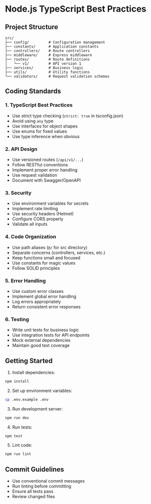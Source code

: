# Node.js TypeScript Best Practices

## Project Structure
```
src/
├── config/         # Configuration management
├── constants/      # Application constants
├── controllers/    # Route controllers
├── middleware/     # Express middleware
├── routes/         # Route definitions
│   └── v1/         # API version 1
├── services/       # Business logic
├── utils/          # Utility functions
└── validators/     # Request validation schemas
```

## Coding Standards

### 1. TypeScript Best Practices
- Use strict type checking (`strict: true` in tsconfig.json)
- Avoid using `any` type
- Use interfaces for object shapes
- Use enums for fixed values
- Use type inference when obvious

### 2. API Design
- Use versioned routes (`/api/v1/...`)
- Follow RESTful conventions
- Implement proper error handling
- Use request validation
- Document with Swagger/OpenAPI

### 3. Security
- Use environment variables for secrets
- Implement rate limiting
- Use security headers (Helmet)
- Configure CORS properly
- Validate all inputs

### 4. Code Organization
- Use path aliases (`@/` for src directory)
- Separate concerns (controllers, services, etc.)
- Keep functions small and focused
- Use constants for magic values
- Follow SOLID principles

### 5. Error Handling
- Use custom error classes
- Implement global error handling
- Log errors appropriately
- Return consistent error responses

### 6. Testing
- Write unit tests for business logic
- Use integration tests for API endpoints
- Mock external dependencies
- Maintain good test coverage

## Getting Started

1. Install dependencies:
```bash
npm install
```

2. Set up environment variables:
```bash
cp .env.example .env
```

3. Run development server:
```bash
npm run dev
```

4. Run tests:
```bash
npm test
```

5. Lint code:
```bash
npm run lint
```

## Commit Guidelines
- Use conventional commit messages
- Run linting before committing
- Ensure all tests pass
- Review changed files
